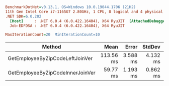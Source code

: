 ``` ini

BenchmarkDotNet=v0.13.1, OS=Windows 10.0.19044.1706 (21H2)
11th Gen Intel Core i7-1165G7 2.80GHz, 1 CPU, 8 logical and 4 physical cores
.NET SDK=6.0.202
  [Host]     : .NET 6.0.4 (6.0.422.16404), X64 RyuJIT  [AttachedDebugger]
  Job-EDFDSA : .NET 6.0.4 (6.0.422.16404), X64 RyuJIT

MaxIterationCount=20  MinIterationCount=10  

```
|                           Method |      Mean |    Error |   StdDev | Allocated |
|--------------------------------- |----------:|---------:|---------:|----------:|
|  GetEmployeeByZipCodeLeftJoinVer | 113.56 ms | 3.588 ms | 4.132 ms |  3,034 KB |
| GetEmployeeByZipCodeInnerJoinVer |  59.77 ms | 1.193 ms | 0.862 ms |    405 KB |
